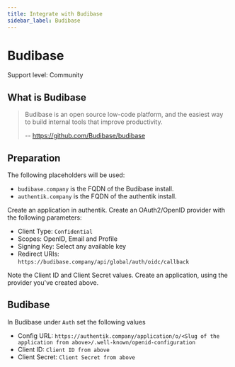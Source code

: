 ```yaml
---
title: Integrate with Budibase
sidebar_label: Budibase
---
```


# Budibase

<span class="badge badge--secondary">Support level: Community</span>

## What is Budibase

> Budibase is an open source low-code platform, and the easiest way to build internal tools that improve productivity.
>
> -- https://github.com/Budibase/budibase

## Preparation

The following placeholders will be used:

-   `budibase.company` is the FQDN of the Budibase install.
-   `authentik.company` is the FQDN of the authentik install.

Create an application in authentik. Create an OAuth2/OpenID provider with the following parameters:

-   Client Type: `Confidential`
-   Scopes: OpenID, Email and Profile
-   Signing Key: Select any available key
-   Redirect URIs: `https://budibase.company/api/global/auth/oidc/callback`

Note the Client ID and Client Secret values. Create an application, using the provider you've created above.

## Budibase

In Budibase under `Auth` set the following values

-   Config URL: `https://authentik.company/application/o/<Slug of the application from above>/.well-known/openid-configuration`
-   Client ID: `Client ID from above`
-   Client Secret: `Client Secret from above`

